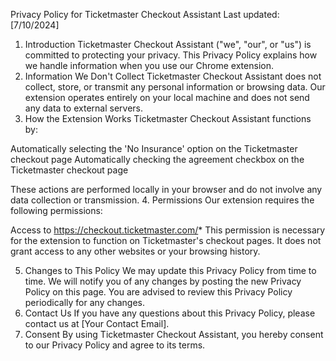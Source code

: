 Privacy Policy for Ticketmaster Checkout Assistant
Last updated: [7/10/2024]
1. Introduction
Ticketmaster Checkout Assistant ("we", "our", or "us") is committed to protecting your privacy. This Privacy Policy explains how we handle information when you use our Chrome extension.
2. Information We Don't Collect
Ticketmaster Checkout Assistant does not collect, store, or transmit any personal information or browsing data. Our extension operates entirely on your local machine and does not send any data to external servers.
3. How the Extension Works
Ticketmaster Checkout Assistant functions by:

Automatically selecting the 'No Insurance' option on the Ticketmaster checkout page
Automatically checking the agreement checkbox on the Ticketmaster checkout page

These actions are performed locally in your browser and do not involve any data collection or transmission.
4. Permissions
Our extension requires the following permissions:

Access to https://checkout.ticketmaster.com/*
This permission is necessary for the extension to function on Ticketmaster's checkout pages. It does not grant access to any other websites or your browsing history.

5. Changes to This Policy
We may update this Privacy Policy from time to time. We will notify you of any changes by posting the new Privacy Policy on this page. You are advised to review this Privacy Policy periodically for any changes.
6. Contact Us
If you have any questions about this Privacy Policy, please contact us at [Your Contact Email].
7. Consent
By using Ticketmaster Checkout Assistant, you hereby consent to our Privacy Policy and agree to its terms.
